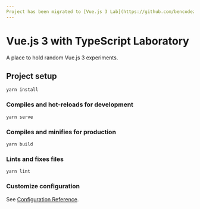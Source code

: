 ```yaml
---
Project has been migrated to [Vue.js 3 Lab](https://github.com/bencodezen/vue-3-lab)
---
```


# Vue.js 3 with TypeScript Laboratory

A place to hold random Vue.js 3 experiments.

## Project setup

```
yarn install
```

### Compiles and hot-reloads for development

```
yarn serve
```

### Compiles and minifies for production

```
yarn build
```

### Lints and fixes files

```
yarn lint
```

### Customize configuration

See [Configuration Reference](https://cli.vuejs.org/config/).
